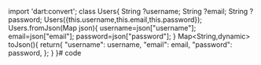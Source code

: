 import 'dart:convert';
class Users{
  String ?username;
  String ?email;
  String ?password;
  Users({this.username,this.email,this.password});
  Users.fromJson(Map json){
    username=json["username"];
    email=json["email"];
    password=json["password"];
  }
Map<String,dynamic> toJson(){
  return{
    "username": username,
    "email": email,
    "password": password,
  };
}
}# code